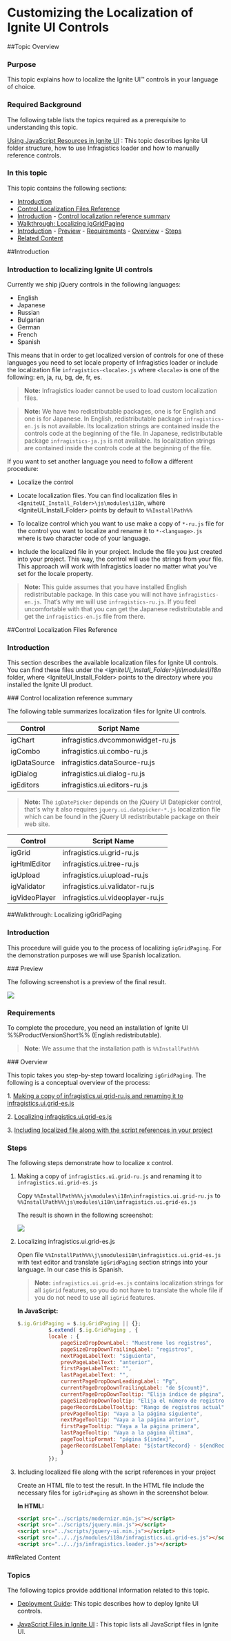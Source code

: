 ﻿<!--
|metadata|
{
    "fileName": "customizing-the-localization-of-netadvantage-for-jquery-controls",
    "controlName": [],
    "tags": []
}
|metadata|
-->

# Customizing the Localization of Ignite UI Controls

##Topic Overview

### Purpose

This topic explains how to localize the Ignite UI™ controls in your language of choice.

### Required Background

The following table lists the topics required as a prerequisite to understanding this topic.

[Using JavaScript Resources in Ignite UI](Deployment-Guide-JavaScript-Resources.html) : This topic describes Ignite UI folder structure, how to use Infragistics loader and how to manually reference controls.

### In this topic

This topic contains the following sections:

-   [Introduction](#Introduction)
-   [Control Localization Files Reference](#Localization)
   -   [Introduction](#subIntroduction)
    -   [Control localization reference summary](#LocalizationSummary)
-   [Walkthrough: Localizing igGridPaging](#Walkthrough)
   -   [Introduction](#WalkthroughIntroduction)
    -   [Preview](#Preview)
    -   [Requirements](#Requirements)
    -   [Overview](#Overview)
    -   [Steps](#Steps)
-   [Related Content](#RelatedContent)


##<a id="Introduction"></a>Introduction


### Introduction to localizing Ignite UI controls

Currently we ship jQuery controls in the following languages:

-   English
-   Japanese
-   Russian
-   Bulgarian
-   German
-   French
-   Spanish 

This means that in order to get localized version of controls for one of these languages you need to set locale property of Infragistics loader or include the localization file `infragistics-<locale>.js` where `<locale>` is one of the following: en, ja, ru, bg, de, fr, es.

>**Note:**  Infragistics loader cannot be used to load custom localization files.


>**Note:**  We have two redistributable packages, one is for English and one is for Japanese. In English, redistributable package `infragistics-en.js` is not available. Its localization strings are contained inside the controls code at the beginning of the file. In Japanese, redistributable package `infragistics-ja.js` is not available. Its localization strings are contained inside the controls code at the beginning of the file.

If you want to set another language you need to follow a different procedure:

-   Localize the control
   -   Locate localization files. You can find localization files in `<IgniteUI_Install_Folder>\js\modules\i18n`, where <IgniteUI_Install_Folder> points by default to `%%InstallPath%%`

-   To localize control which you want to use make a copy of `*-ru.js` file for the control you want to localize and rename it to `*-<language>.js ` where <language> is two character code of your language.

-   Include the localized file in your project. Include the file you just created into your project. This way, the control will use the strings from your file. This approach will work with Infragistics loader no matter what you’ve set for the locale property.

>**Note:**  This guide assumes that you have installed English redistributable package. In this case you will not have `infragistics-en.js`. That’s why we will use `infragistics-ru.js`. If you feel uncomfortable with that you can get the Japanese redistributable and get the `infragistics-en.js` file from there.



##<a id="Localization"></a>Control Localization Files Reference


### <a id="subIntroduction"></a>Introduction

This section describes the available localization files for Ignite UI controls. You can find these files under the *<IgniteUI_Install_Folder>\js\modules\i18n* folder, where <IgniteUI_Install_Folder> points to the directory where you installed the Ignite UI product.

###<a id="LocalizationSummary"></a> Control localization reference summary

The following table summarizes localization files for Ignite UI controls.

<table class="table">
	<thead>
		<tr>
			<th>Control</th>
			<th>Script Name</th>
		</tr>
	</thead>
	<tbody>
		<tr>
			<td>igChart</td>
			<td>infragistics.dvcommonwidget-ru.js</td>
		</tr>
		<tr>
			<td>igCombo</td>
			<td>infragistics.ui.combo-ru.js</td>
		</tr>
		<tr>
			<td>igDataSource</td>
			<td>infragistics.dataSource-ru.js</td>
		</tr>
		<tr>
			<td>igDialog</td>
			<td>infragistics.ui.dialog-ru.js</td>
		</tr>
		<tr>
			<td>igEditors</td>
			<td>infragistics.ui.editors-ru.js</td>
		</tr>
	</tbody>
</table>

    
>**Note:**  The `igDatePicker` depends on the jQuery UI Datepicker control, that's why it also requires `jquery.ui.datepicker-*.js` localization file which can be found in the jQuery UI redistributable package on their web site.

<table class="table">
	<thead>
		<tr>
			<th>Control</th>
			<th>Script Name</th>
		</tr>
	</thead>
	<tbody>
		<tr>
			<td>igGrid</td>
			<td>infragistics.ui.grid-ru.js</td>
		</tr>
		<tr>
			<td>igHtmlEditor</td>
			<td>infragistics.ui.tree-ru.js</td>
		</tr>
		<tr>
			<td>igUpload</td>
			<td>infragistics.ui.upload-ru.js</td>
		</tr>
		<tr>
			<td>igValidator</td>
			<td>infragistics.ui.validator-ru.js</td>
		</tr>
		<tr>
			<td>igVideoPlayer</td>
			<td>infragistics.ui.videoplayer-ru.js</td>
		</tr>
	</tbody>
</table>   

##<a id="Walkthrough"></a>Walkthrough: Localizing igGridPaging

### <a id="WalkthroughIntroduction"></a>Introduction

This procedure will guide you to the process of localizing `igGridPaging`. For the demonstration purposes we will use Spanish localization.

###<a id="Preview"></a> Preview

The following screenshot is a preview of the final result.

![](images/Customizing_the_Localization_of_NetAdvantage_for_jQuery_Controls_1.png)

### <a id="Requirements"></a>Requirements

To complete the procedure, you need an installation of Ignite UI %%ProductVersionShort%% (English redistributable).

>**Note**:  We assume that the installation path is `%%InstallPath%%`

###<a id="Overview"></a> Overview

This topic takes you step-by-step toward localizing `igGridPaging`. The following is a conceptual overview of the process:

​1. [Making a copy of infragistics.ui.grid-ru.js and renaming it to infragistics.ui.grid-es.js](#copy_localization_file)

​2. [Localizing infragistics.ui.grid-es.js](#localize_file)

​3. [Including localized file along with the script references in your project](#include_localized_file)

### <a id="Steps"></a>Steps

The following steps demonstrate how to localize x control.

1. <a id="copy_localization_file"></a> Making a copy of `infragistics.ui.grid-ru.js` and renaming it to `infragistics.ui.grid-es.js`

	Copy `%%InstallPath%%\js\modules\i18n\infragistics.ui.grid-ru.js` to `%%InstallPath%%\js\modules\i18n\infragistics.ui.grid-es.js`
	
	The result is shown in the following screenshot:
	
	![](images/Customizing_the_Localization_of_NetAdvantage_for_jQuery_Controls_2.png)

2. <a id="localize_file"></a> Localizing infragistics.ui.grid-es.js

	Open file `%%InstallPath%%\j\smodulesi18n\infragistics.ui.grid-es.js` with text editor and translate `igGridPaging` section strings into your language. In our case this is Spanish.
	
	>**Note:**  `infragistics.ui.grid-es.js` contains localization strings for all `igGrid` features, so you do not have to translate the whole file if you do not need to use all `igGrid` features.
	
	**In JavaScript:**
	
	```js
	$.ig.GridPaging = $.ig.GridPaging || {};
	          $.extend( $.ig.GridPaging , {
	          locale : {
	              pageSizeDropDownLabel: "Muestreme los registros",
	              pageSizeDropDownTrailingLabel: "registros",
	              nextPageLabelText: "siguienta",
	              prevPageLabelText: "anterior",
	              firstPageLabelText: "",
	              lastPageLabelText: "",
	              currentPageDropDownLeadingLabel: "Pg",
	              currentPageDropDownTrailingLabel: "de ${count}",
	              currentPageDropDownTooltip: "Elija índice de página",
	              pageSizeDropDownTooltip: "Elija el número de registros por página",
	              pagerRecordsLabelTooltip: "Rango de registros actual",
	              prevPageTooltip: "Vaya a la página siguiente",
	              nextPageTooltip: "Vaya a la página anterior",
	              firstPageTooltip: "Vaya a la página primera",
	              lastPageTooltip: "Vaya a la página última",
	              pageTooltipFormat: "página ${index}",
	              pagerRecordsLabelTemplate: "${startRecord} - ${endRecord} de ${recordCount} registros"
	              }
	          });
	```              

3. <a id="include_localized_file"></a> Including localized file along with the script references in your project

	Create an HTML file to test the result. In the HTML file include the necessary files for `igGridPaging` as shown in the screenshot below.
	
	**In HTML:**
	
	```html
	<script src="../scripts/modernizr.min.js"></script>
	<script src="../scripts/jquery.min.js"></script>
	<script src="../scripts/jquery-ui.min.js"></script>
	<script src="../../js/modules/i18n/infragistics.ui.grid-es.js"></script>
	<script src="../../js/infragistics.loader.js"></script>
	```
              
##<a id="RelatedContent"></a>Related Content

### Topics

The following topics provide additional information related to this topic.

- [Deployment Guide](Deployment-Guide.html): This topic describes how to deploy Ignite UI controls.

- [JavaScript Files in Ignite UI](Deployment-Guide-JavaScript-Files.html) : This topic lists all JavaScript files in Ignite UI.




 

 


